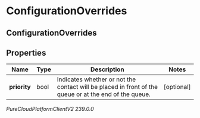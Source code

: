 # ConfigurationOverrides

## ConfigurationOverrides

## Properties

|Name | Type | Description | Notes|
|------------ | ------------- | ------------- | -------------|
| **priority** | bool | Indicates whether or not the contact will be placed in front of the queue or at the end of the queue. | [optional] |



_PureCloudPlatformClientV2 239.0.0_
